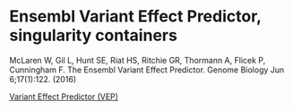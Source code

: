 # Ensembl Variant Effect Predictor, singularity containers

McLaren W, Gil L, Hunt SE, Riat HS, Ritchie GR, Thormann A, Flicek P, Cunningham F.
The Ensembl Variant Effect Predictor.
Genome Biology Jun 6;17(1):122. (2016)

[Variant Effect Predictor (VEP)](https://www.ensembl.org/info/docs/tools/vep/index.html)
